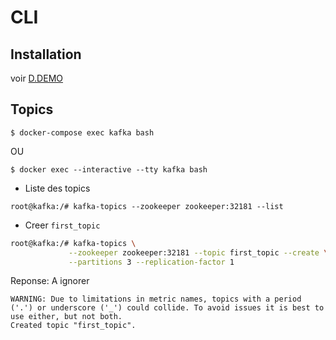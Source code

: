 # CLI

## Installation 

voir [D.DEMO](../D.DEMO)


## Topics

```
$ docker-compose exec kafka bash
```

OU

```
$ docker exec --interactive --tty kafka bash
```

* Liste des topics

```
root@kafka:/# kafka-topics --zookeeper zookeeper:32181 --list
```

* Creer `first_topic` 

```bash
root@kafka:/# kafka-topics \
             --zookeeper zookeeper:32181 --topic first_topic --create \
             --partitions 3 --replication-factor 1
```
Reponse: A ignorer 

```
WARNING: Due to limitations in metric names, topics with a period ('.') or underscore ('_') could collide. To avoid issues it is best to use either, but not both.
Created topic "first_topic".
```

